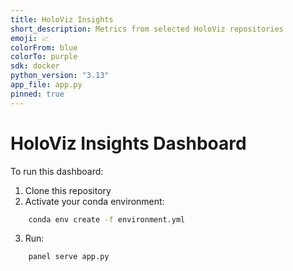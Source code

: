 ```yaml
---
title: HoloViz Insights
short_description: Metrics from selected HoloViz repositories
emoji: 📈
colorFrom: blue
colorTo: purple
sdk: docker
python_version: "3.13"
app_file: app.py
pinned: true
---
```


# HoloViz Insights Dashboard

To run this dashboard:

1. Clone this repository
2. Activate your conda environment:
```bash
    conda env create -f environment.yml
```
3. Run:
```bash
    panel serve app.py
```
